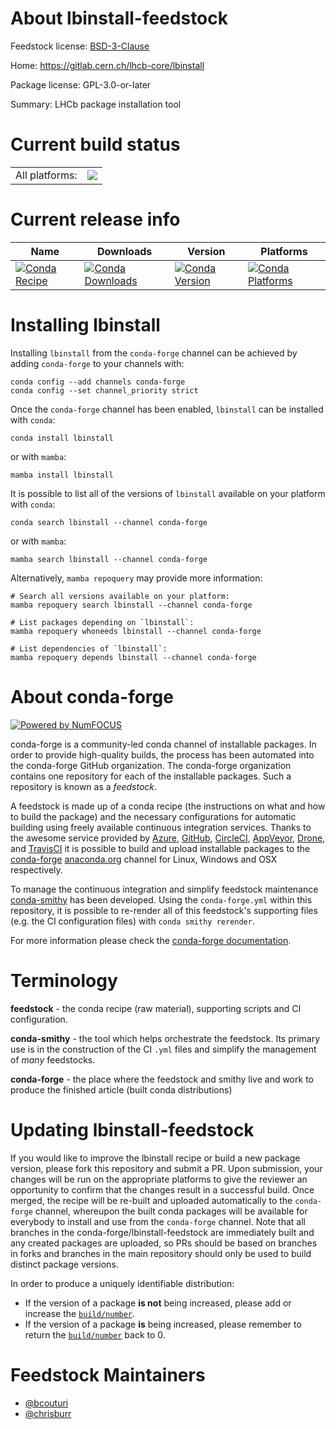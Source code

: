 About lbinstall-feedstock
=========================

Feedstock license: [BSD-3-Clause](https://github.com/conda-forge/lbinstall-feedstock/blob/main/LICENSE.txt)

Home: https://gitlab.cern.ch/lhcb-core/lbinstall

Package license: GPL-3.0-or-later

Summary: LHCb package installation tool

Current build status
====================


<table><tr><td>All platforms:</td>
    <td>
      <a href="https://dev.azure.com/conda-forge/feedstock-builds/_build/latest?definitionId=10582&branchName=main">
        <img src="https://dev.azure.com/conda-forge/feedstock-builds/_apis/build/status/lbinstall-feedstock?branchName=main">
      </a>
    </td>
  </tr>
</table>

Current release info
====================

| Name | Downloads | Version | Platforms |
| --- | --- | --- | --- |
| [![Conda Recipe](https://img.shields.io/badge/recipe-lbinstall-green.svg)](https://anaconda.org/conda-forge/lbinstall) | [![Conda Downloads](https://img.shields.io/conda/dn/conda-forge/lbinstall.svg)](https://anaconda.org/conda-forge/lbinstall) | [![Conda Version](https://img.shields.io/conda/vn/conda-forge/lbinstall.svg)](https://anaconda.org/conda-forge/lbinstall) | [![Conda Platforms](https://img.shields.io/conda/pn/conda-forge/lbinstall.svg)](https://anaconda.org/conda-forge/lbinstall) |

Installing lbinstall
====================

Installing `lbinstall` from the `conda-forge` channel can be achieved by adding `conda-forge` to your channels with:

```
conda config --add channels conda-forge
conda config --set channel_priority strict
```

Once the `conda-forge` channel has been enabled, `lbinstall` can be installed with `conda`:

```
conda install lbinstall
```

or with `mamba`:

```
mamba install lbinstall
```

It is possible to list all of the versions of `lbinstall` available on your platform with `conda`:

```
conda search lbinstall --channel conda-forge
```

or with `mamba`:

```
mamba search lbinstall --channel conda-forge
```

Alternatively, `mamba repoquery` may provide more information:

```
# Search all versions available on your platform:
mamba repoquery search lbinstall --channel conda-forge

# List packages depending on `lbinstall`:
mamba repoquery whoneeds lbinstall --channel conda-forge

# List dependencies of `lbinstall`:
mamba repoquery depends lbinstall --channel conda-forge
```


About conda-forge
=================

[![Powered by
NumFOCUS](https://img.shields.io/badge/powered%20by-NumFOCUS-orange.svg?style=flat&colorA=E1523D&colorB=007D8A)](https://numfocus.org)

conda-forge is a community-led conda channel of installable packages.
In order to provide high-quality builds, the process has been automated into the
conda-forge GitHub organization. The conda-forge organization contains one repository
for each of the installable packages. Such a repository is known as a *feedstock*.

A feedstock is made up of a conda recipe (the instructions on what and how to build
the package) and the necessary configurations for automatic building using freely
available continuous integration services. Thanks to the awesome service provided by
[Azure](https://azure.microsoft.com/en-us/services/devops/), [GitHub](https://github.com/),
[CircleCI](https://circleci.com/), [AppVeyor](https://www.appveyor.com/),
[Drone](https://cloud.drone.io/welcome), and [TravisCI](https://travis-ci.com/)
it is possible to build and upload installable packages to the
[conda-forge](https://anaconda.org/conda-forge) [anaconda.org](https://anaconda.org/)
channel for Linux, Windows and OSX respectively.

To manage the continuous integration and simplify feedstock maintenance
[conda-smithy](https://github.com/conda-forge/conda-smithy) has been developed.
Using the ``conda-forge.yml`` within this repository, it is possible to re-render all of
this feedstock's supporting files (e.g. the CI configuration files) with ``conda smithy rerender``.

For more information please check the [conda-forge documentation](https://conda-forge.org/docs/).

Terminology
===========

**feedstock** - the conda recipe (raw material), supporting scripts and CI configuration.

**conda-smithy** - the tool which helps orchestrate the feedstock.
                   Its primary use is in the construction of the CI ``.yml`` files
                   and simplify the management of *many* feedstocks.

**conda-forge** - the place where the feedstock and smithy live and work to
                  produce the finished article (built conda distributions)


Updating lbinstall-feedstock
============================

If you would like to improve the lbinstall recipe or build a new
package version, please fork this repository and submit a PR. Upon submission,
your changes will be run on the appropriate platforms to give the reviewer an
opportunity to confirm that the changes result in a successful build. Once
merged, the recipe will be re-built and uploaded automatically to the
`conda-forge` channel, whereupon the built conda packages will be available for
everybody to install and use from the `conda-forge` channel.
Note that all branches in the conda-forge/lbinstall-feedstock are
immediately built and any created packages are uploaded, so PRs should be based
on branches in forks and branches in the main repository should only be used to
build distinct package versions.

In order to produce a uniquely identifiable distribution:
 * If the version of a package **is not** being increased, please add or increase
   the [``build/number``](https://docs.conda.io/projects/conda-build/en/latest/resources/define-metadata.html#build-number-and-string).
 * If the version of a package **is** being increased, please remember to return
   the [``build/number``](https://docs.conda.io/projects/conda-build/en/latest/resources/define-metadata.html#build-number-and-string)
   back to 0.

Feedstock Maintainers
=====================

* [@bcouturi](https://github.com/bcouturi/)
* [@chrisburr](https://github.com/chrisburr/)

